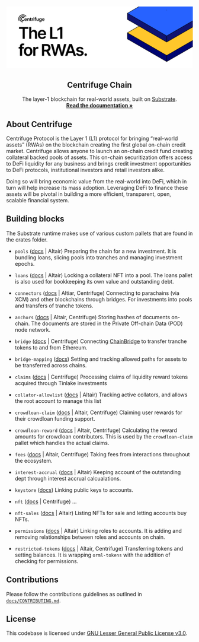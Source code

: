 <p align="center">
  <a href="https://github.com/centrifuge/centrifuge-chain">
    <img alt="Centrifuge" src="/docs/images/banner.png">
  </a>
  <h2 align="center">Centrifuge Chain</h2>

  <p align="center">
    The layer-1 blockchain for real-world assets, built on <a href="https://docs.substrate.io/" target="_blank">Substrate</a>.
    <br />
    <a href="https://docs.centrifuge.io/build/cent-chain/"><strong>Read the documentation »</strong></a>
  </p>
</p>

## About Centrifuge
Centrifuge Protocol is the Layer 1 (L1) protocol for bringing “real-world assets” (RWAs) on the blockchain creating the first global on-chain credit market. Centrifuge allows anyone to launch an on-chain credit fund creating collateral backed pools of assets. This on-chain securitization	 offers access to DeFi liquidity for any business and brings credit investment opportunities to DeFi protocols, institutional investors and retail investors alike.

Doing so will bring economic value from the real-world into DeFi, which in turn will help increase its mass adoption. Leveraging DeFi to finance these assets will be pivotal in building a more efficient, transparent, open, scalable financial system.

## Building blocks
The Substrate runtime makes use of various custom pallets that are found in the crates folder.

- `pools` ([docs](https://reference.centrifuge.io/pallet_pools/index.html) | Altair)
Preparing the chain for a new investment. It is bundling loans, slicing pools into tranches and managing investment epochs.

- `loans` ([docs](https://reference.centrifuge.io/pallet_loans/index.html) | Altair)
Locking a collateral NFT into a pool. The loans pallet is also used for bookkeeping its own value and outstanding debt.

- `connectors` ([docs]() | Altiar, Centrifuge)
Connecting to parachains (via XCM) and other blockchains through bridges. For investments into pools and transfers of tranche tokens.

- `anchors` ([docs](https://reference.centrifuge.io/pallet_anchors/index.html) | Altair, Centrifuge)
Storing hashes of documents on-chain. The documents are stored in the Private Off-chain Data (POD) node network.

- `bridge` ([docs](https://reference.centrifuge.io/pallet_bridge/index.html) | Centrifuge)
Connecting [ChainBridge](https://github.com/centrifuge/chainbridge-substrate) to transfer tranche tokens to and from Ethereum.

- `bridge-mapping` ([docs](https://reference.centrifuge.io/pallet_bridge_mapping/index.html))
Setting and tracking allowed paths for assets to be transferred across chains.

- `claims` ([docs](https://reference.centrifuge.io/pallet_claims/index.html) | Centrifuge)
Processing claims of liquidity reward tokens acquired through Tinlake investments

- `collator-allowlist` ([docs](https://reference.centrifuge.io/pallet_collator_allowlist/index.html) | Altair) 
Tracking active collators, and allows the root account to manage this list

- `crowdloan-claim` ([docs](https://reference.centrifuge.io/pallet_crowdloan_claim/index.html) | Altair, Centrifuge)
Claiming user rewards for their crowdloan funding support.

- `crowdloan-reward` ([docs](https://reference.centrifuge.io/pallet_crowdloan_reward/index.html) | Altair, Centrifuge)
Calculating the reward amounts for crowdloan contributors. This is used by the `crowdloan-claim` pallet which handles the actual claims.

- `fees` ([docs](https://reference.centrifuge.io/pallet_fees/index.html) | Altair, Centrifuge)
Taking fees from interactions throughout the ecosystem.

- `interest-accrual` ([docs](https://reference.centrifuge.io/pallet_interest_accrual/index.html) | Altair)
Keeping account of the outstanding dept through interest accrual calcualations.

- `keystore` ([docs](https://reference.centrifuge.io/pallet_keystore/index.html))
Linking public keys to accounts.

- `nft` ([docs](https://reference.centrifuge.io/pallet_nft/index.html) | Centrifuge)
...

- `nft-sales` ([docs](https://reference.centrifuge.io/pallet_nft_sales/index.html) | Altair)
Listing NFTs for sale and letting accounts buy NFTs.

- `permissions` ([docs](https://reference.centrifuge.io/pallet_permissions/index.html) | Altair) 
Linking roles to accounts. It is adding and removing relationships between roles and accounts on chain.

- `restricted-tokens` ([docs](https://reference.centrifuge.io/pallet_restricted_tokens/index.html) | Altair, Centrifuge)
Transferring tokens and setting balances. It is wrapping `orml-tokens` with the addition of checking for permissions.

## Contributions
Please follow the contributions guidelines as outlined in [`docs/CONTRIBUTING.md`](docs/CONTRIBUTING.md).

## License
This codebase is licensed under [GNU Lesser General Public License v3.0](https://github.com/centrifuge/centrifuge-chain/blob/parachain/LICENSE).
